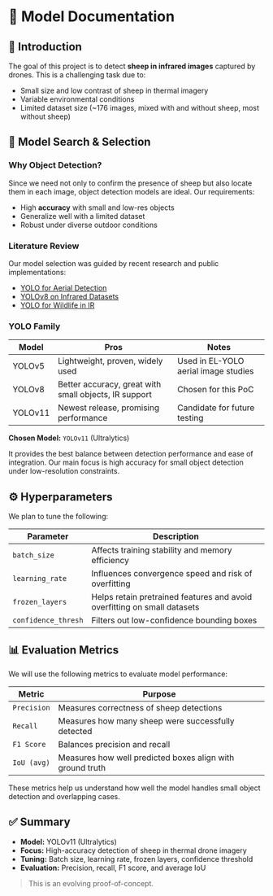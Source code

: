 # 🧠 Model Documentation

## 📌 Introduction

The goal of this project is to detect **sheep in infrared images** captured by drones. This is a challenging task due to:
- Small size and low contrast of sheep in thermal imagery
- Variable environmental conditions
- Limited dataset size (~176 images, mixed with and without sheep, most without sheep)


## 🔎 Model Search & Selection

### Why Object Detection?
Since we need not only to confirm the presence of sheep but also locate them in each image, object detection models are ideal. Our requirements:
- High **accuracy** with small and low-res objects
- Generalize well with a limited dataset
- Robust under diverse outdoor conditions

### Literature Review

Our model selection was guided by recent research and public implementations:
- [YOLO for Aerial Detection](https://www.mdpi.com/1424-8220/23/14/6423)
- [YOLOv8 on Infrared Datasets](https://www.mdpi.com/2504-446X/8/9/479)
- [YOLO for Wildlife in IR](https://arxiv.org/abs/2409.06259)

### YOLO Family

| Model      | Pros                                                      | Notes |
|------------|-----------------------------------------------------------|-------|
| YOLOv5     | Lightweight, proven, widely used                          | Used in EL-YOLO aerial image studies |
| YOLOv8     | Better accuracy, great with small objects, IR support     | Chosen for this PoC |
| YOLOv11    | Newest release, promising performance                     | Candidate for future testing |

**Chosen Model:** `YOLOv11` (Ultralytics)

It provides the best balance between detection performance and ease of integration. Our main focus is high accuracy for small object detection under low-resolution constraints.


## ⚙️ Hyperparameters

We plan to tune the following:

| Parameter         | Description                                           |
|-------------------|-------------------------------------------------------|
| `batch_size`      | Affects training stability and memory efficiency      |
| `learning_rate`   | Influences convergence speed and risk of overfitting  |
| `frozen_layers`   | Helps retain pretrained features and avoid overfitting on small datasets |
| `confidence_thresh` | Filters out low-confidence bounding boxes           |


## 📊 Evaluation Metrics

We will use the following metrics to evaluate model performance:

| Metric         | Purpose                                             |
|----------------|-----------------------------------------------------|
| `Precision`    | Measures correctness of sheep detections            |
| `Recall`       | Measures how many sheep were successfully detected  |
| `F1 Score`     | Balances precision and recall                       |
| `IoU (avg)`    | Measures how well predicted boxes align with ground truth |

These metrics help us understand how well the model handles small object detection and overlapping cases.


## ✅ Summary

- **Model:** YOLOv11 (Ultralytics)
- **Focus:** High-accuracy detection of sheep in thermal drone imagery
- **Tuning:** Batch size, learning rate, frozen layers, confidence threshold
- **Evaluation:** Precision, recall, F1 score, and average IoU


> This is an evolving proof-of-concept. 

